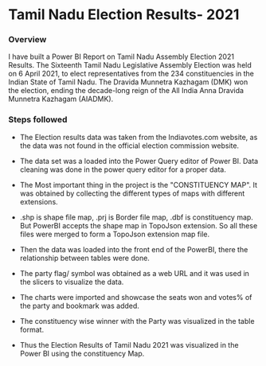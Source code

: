 # Tamil Nadu Election Results- 2021

### Overview
I have built a Power BI Report on Tamil Nadu Assembly Election 2021 Results. The Sixteenth Tamil Nadu Legislative Assembly Election was held on 6 April 2021, to elect representatives from the 234 constituencies in the Indian State of Tamil Nadu. The Dravida Munnetra Kazhagam (DMK) won the election, ending the decade-long reign of the All India Anna Dravida Munnetra Kazhagam (AIADMK). 

### Steps followed

* The Election results data was taken from the Indiavotes.com website, as the data was not found in the official election commission website.

* The data set was a loaded into the Power Query editor of Power BI. Data cleaning was done in the power query editor for a proper data.

* The Most important thing in the project is the "CONSTITUENCY MAP". It was obtained by collecting the different types of maps with different extensions.

* .shp is shape file map, .prj is Border file map, .dbf is constituency map. But PowerBI accepts the shape map in TopoJson extension. So all these files were merged to form a TopoJson extension map file.

* Then the data was loaded into the front end of the PowerBI, there the relationship between tables were done.

* The party flag/ symbol was obtained as a web URL and it was used in the slicers to visualize the data.

* The charts were imported and showcase the seats won and votes% of the party and bookmark was added.

* The constituency wise winner with the Party was visualized in the table format.

* Thus the Election Results of Tamil Nadu 2021 was visualized in the Power BI using the constituency Map.
